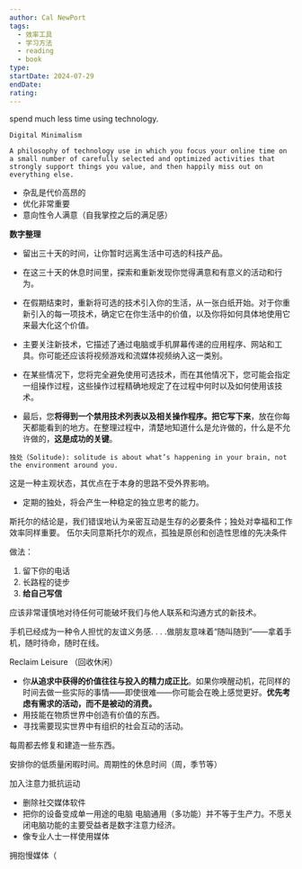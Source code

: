 ```yaml
---
author: Cal NewPort
tags:
  - 效率工具
  - 学习方法
  - reading
  - book
type: 
startDate: 2024-07-29
endDate: 
rating: 
---
```



spend much less time using technology.

```ad-note
Digital Minimalism

A philosophy of technology use in which you focus your online time on a small number of carefully selected and optimized activities that strongly support things you value, and then happily miss out on everything else.

```


- 杂乱是代价高昂的
- 优化非常重要
- 意向性令人满意（自我掌控之后的满足感）


**数字整理**
- 留出三十天的时间，让你暂时远离生活中可选的科技产品。
- 在这三十天的休息时间里，探索和重新发现你觉得满意和有意义的活动和行为。
- 在假期结束时，重新将可选的技术引入你的生活，从一张白纸开始。对于你重新引入的每一项技术，确定它在你生活中的价值，以及你将如何具体地使用它来最大化这个价值。


- 主要关注新技术，它描述了通过电脑或手机屏幕传递的应用程序、网站和工具。你可能还应该将视频游戏和流媒体视频纳入这一类别。
- 在某些情况下，您将完全避免使用可选技术，而在其他情况下，您可能会指定一组操作过程，这些操作过程精确地规定了在过程中何时以及如何使用该技术。
- 最后，您**将得到一个禁用技术列表以及相关操作程序。把它写下来**，放在你每天都能看到的地方。在整理过程中，清楚地知道什么是允许做的，什么是不允许做的，**这是成功的关键**。


```ad-note
独处（Solitude): solitude is about what’s happening in your brain, not the environment around you. 
```

这是一种主观状态，其优点在于本身的思路不受外界影响。

- 定期的独处，将会产生一种稳定的独立思考的能力。


斯托尔的结论是，我们错误地认为亲密互动是生存的必要条件；独处对幸福和工作效率同样重要。
伍尔夫同意斯托尔的观点，孤独是原创和创造性思维的先决条件


做法：
1. 留下你的电话
2. 长路程的徒步
3. **给自己写信**

应该非常谨慎地对待任何可能破坏我们与他人联系和沟通方式的新技术。

手机已经成为一种令人担忧的友谊义务感. . . .做朋友意味着“随叫随到”——拿着手机，随时待命，随时在线。



Reclaim Leisure （回收休闲）
- 你**从追求中获得的价值往往与投入的精力成正比**。如果你唤醒动机，花同样的时间去做一些实际的事情——即使很难——你可能会在晚上感觉更好。**优先考虑有需求的活动，而不是被动的消费。**
- 用技能在物质世界中创造有价值的东西。
- 寻找需要现实世界中有组织的社会互动的活动。


每周都去修复和建造一些东西。

安排你的低质量闲暇时间。周期性的休息时间（周，季节等）

加入注意力抵抗运动
- 删除社交媒体软件
- 把你的设备变成单一用途的电脑
  电脑通用（多功能）并不等于生产力。不愿关闭电脑功能的主要受益者是数字注意力经济。
- 像专业人士一样使用媒体


拥抱慢媒体（












